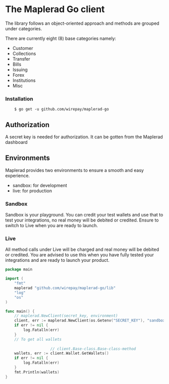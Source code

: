 # The Maplerad Go client

The library follows an object-oriented approach and methods are grouped under categories.

There are currently eight (8) base categories namely:
 * Customer
 * Collections
 * Transfer
 * Bills
 * Issuing
 * Forex
 * Institutions
 * Misc


### Installation
```shell
    $ go get -u github.com/wirepay/maplerad-go
```

## Authorization
 A secret key is needed for authorization. It can be gotten from the Maplerad dashboard

## Environments
Maplerad provides two environments to ensure a smooth and easy experience.

* sandbox: for development
* live: for production

### Sandbox
Sandbox is your playground. You can credit your test wallets and use that to test your integrations, no real money will be debited or credited.
Ensure to switch to Live when you are ready to launch.

### Live
All method calls under Live will be charged and real money will be debited or credited.
You are advised to use this when you have fully tested your integrations and are ready to launch your product.


```go
package main

import (
	"fmt"
	maplerad "github.com/wirepay/maplerad-go/lib"
	"log"
	"os"
)

func main() {
	// maplerad.NewClient(secret_key, environment)
	client, err := maplerad.NewClient(os.Getenv("SECRET_KEY"), "sandbox")
	if err != nil {
		log.Fatalln(err)
	}
	// To get all wallets
	
	                // client.Base-class.Base-class-method
	wallets, err := client.Wallet.GetWallets()
	if err != nil {
		log.Fatalln(err)
	}
	fmt.Println(wallets)
}


```